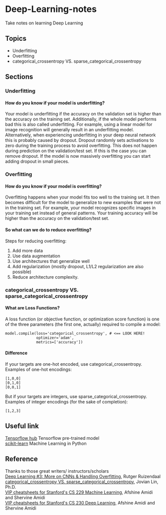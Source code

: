 # Deep-Learning-notes
Take notes on learning Deep Learning

## Topics
* Underfitting
* Overfitting
* categorical_crossentropy VS. sparse_categorical_crossentropy


## Sections
### Underfitting
#### How do you know if your model is underfitting?
Your model is underfitting if the accuracy on the validation set is higher than the accuracy on the training set. Additionally, if the whole model performs bad this is also called underfitting. For example, using a linear model for image recognition will generally result in an underfitting model. Alternatively, when experiencing underfitting in your deep neural network this is probably caused by dropout. Dropout randomly sets activations to zero during the training process to avoid overfitting. This does not happen during prediction on the validation/test set. If this is the case you can remove dropout. If the model is now massively overfitting you can start adding dropout in small pieces.


### Overfitting
#### How do you know if your model is overfitting?

Overfitting happens when your model fits too well to the training set. It then becomes difficult for the model to generalize to new examples that were not in the training set. For example, your model recognizes specific images in your training set instead of general patterns. Your training accuracy will be higher than the accuracy on the validation/test set. 




#### So what can we do to reduce overfitting?

Steps for reducing overfitting:
1. Add more data
2. Use data augmentation
3. Use architectures that generalize well
4. Add regularization (mostly dropout, L1/L2 regularization are also possible)
5. Reduce architecture complexity.



### categorical_crossentropy VS. sparse_categorical_crossentropy
#### What are Loss Functions?
A loss function (or objective function, or optimization score function) is one of the three parameters (the first one, actually) required to compile a model:
```
model.compile(loss='categorical_crossentropy', # <== LOOK HERE!
              optimizer='adam', 
              metrics=['accuracy'])
```

#### Difference
If your targets are one-hot encoded, use categorical_crossentropy.  
Examples of one-hot encodings:
```
[1,0,0]  
[0,1,0]   
[0,0,1]  
```
But if your targets are integers, use sparse_categorical_crossentropy.  
Examples of integer encodings (for the sake of completion):  
```
[1,2,3]
```


## Useful link
[Tensorflow hub][301] Tensorflow pre-trained model  
[scikit-learn][302] Machine Learning in Python

## Reference
Thanks to those great writers/ instructors/scholars   
[Deep Learning #3: More on CNNs & Handling Overfitting][001], Rutger Ruizendaal   
[categorical_crossentropy VS. sparse_categorical_crossentropy][002], Jovian Lin, Ph.D.  
[VIP cheatsheets for Stanford's CS 229 Machine Learning][003], Afshine Amidi and Shervine Amidi  
[VIP cheatsheets for Stanford's CS 230 Deep Learning][004], Afshine Amidi and Shervine Amidi





<!--
Link reference:
-->
[001]: https://towardsdatascience.com/deep-learning-3-more-on-cnns-handling-overfitting-2bd5d99abe5d
[002]: https://jovianlin.io/cat-crossentropy-vs-sparse-cat-crossentropy/
[003]: https://stanford.edu/~shervine/teaching/cs-229.html
[004]: https://stanford.edu/~shervine/teaching/cs-230.html

<!--
Useful link
-->
[301]: https://www.tensorflow.org/hub/
[302]: https://scikit-learn.org/stable/
